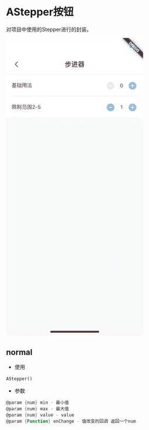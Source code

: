 <!--
 * @Author: meetqy
 * @since: 2019-09-02 15:23:17
 * @lastTime: 2019-09-18 10:53:17
 * @LastEditors: meetqy
 -->
# AStepper按钮

对项目中使用的Stepper进行的封装。

<img src="./astepper.PNG" width="375"/>

## normal

- 使用

``` dart
AStepper()
```

- 参数

```dart
@param {num} min - 最小值
@param {num} max - 最大值
@param {num} value - value
@param {Function} onChange - 值改变的回调 返回一个num
```

